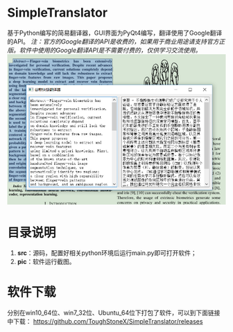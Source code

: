 # SimpleTranslator
基于Python编写的简易翻译器，GUI界面为PyQt4编写，翻译使用了Google翻译的API。
*注：官方的Google翻译的API是收费的，如果用于商业用途请支持官方正版。软件中使用的Google翻译API是不需要付费的，仅供学习交流使用。*
![screen_shot.jpg](https://github.com/ToughStoneX/SimpleTranslator/blob/master/pic/screen_shot.jpg)

# 目录说明
 1. **src**：源码，配置好相关python环境后运行main.py即可打开软件；
 2. **pic**：软件运行截图。

# 软件下载
分别在win10_64位、win7_32位、Ubuntu_64位下打包了软件，可以到下面链接中下载：
https://github.com/ToughStoneX/SimpleTranslator/releases
